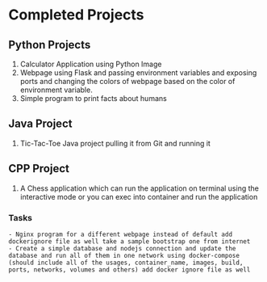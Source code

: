 # Completed Projects

## Python Projects

1. Calculator Application using Python Image
2. Webpage using Flask and passing environment variables and exposing ports and changing the colors of webpage based on the color of environment variable.
3. Simple program to print facts about humans

## Java Project

1. Tic-Tac-Toe Java project pulling it from Git and running it

## CPP Project

1. A Chess application which can run the application on terminal using the interactive mode or you can exec into container and run the application

### Tasks

    - Nginx program for a different webpage instead of default add dockerignore file as well take a sample bootstrap one from internet
    - Create a simple database and nodejs connection and update the database and run all of them in one network using docker-compose (should include all of the usages, container_name, images, build, ports, networks, volumes and others) add docker ignore file as well

